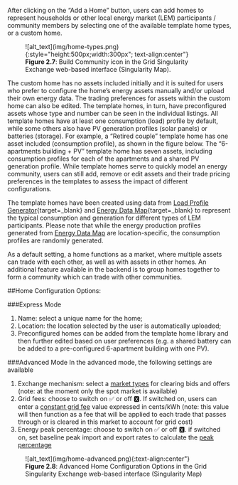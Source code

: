 After clicking on the “Add a Home” button, users can add homes to represent households or other local energy market (LEM) participants /  community members by selecting one of the available template home types, or a custom home.

<figure markdown>
  ![alt_text](img/home-types.png){:style="height:500px;width:300px"; text-align:center"}
  <figcaption><b>Figure 2.7</b>: Build Community icon in the Grid Singularity Exchange web-based interface (Singularity Map).
</figcaption>
</figure>

The custom home has no assets included initially and it is suited for users who prefer to configure the home’s energy assets manually and/or upload their own energy data. The trading preferences for assets within the custom home can also be edited. The template homes, in turn, have preconfigured assets whose type and number can be seen in the individual listings. All template homes have at least one consumption (load) profile by default, while some others also have PV generation profiles (solar panels) or batteries (storage). For example, a “Retired couple” template home has one asset included (consumption profile), as shown in the figure below. The “6-apartments building + PV” template home has seven assets, including consumption profiles for each of the apartments and a shared PV generation profile. While template homes serve to quickly model an energy community, users can still add, remove or edit assets and their trade pricing preferences in the templates to assess the impact of different configurations.

The template homes have been created using data from [Load Profile Generator](https://www.loadprofilegenerator.de/){target=_blank} and [Energy Data Map](https://energydatamap.com/){target=_blank} to represent the typical consumption and generation for different types of LEM participants. Please note that while the energy production profiles generated from [Energy Data Map](https://mapped.energy/) are location-specific, the consumption profiles are randomly generated.

As a default setting, a home functions as a market, where multiple assets can trade with each other, as well as with assets in other homes.  An additional feature available in the backend is to group homes together to form a community which can trade with other communities.

##Home Configuration Options:

###Express Mode

1. Name: select a unique name for the home;
2. Location: the location selected by the user is automatically uploaded;
3. Preconfigured homes can be added from the template home library and then further edited based on user preferences (e.g. a shared battery can be added to a pre-configured 6-apartment building with one PV).

###Advanced Mode
In the advanced mode, the following settings are available

1. Exchange mechanism: select a [market types](market-types.md) for clearing bids and offers (note: at the moment only the spot market is available)
2. Grid fees: choose to switch on ✅ or off 🆇. If switched on, users can enter a [constant grid fee](grid-fee-accounting.md#constant-grid-fee-calculation) value expressed in cents/kWh (note: this value will then function as a fee that will be applied to each trade that passes through or is cleared in this market to account for grid cost)
3. Energy peak percentage: choose to switch on ✅ or off 🆇.  if switched on, set baseline peak import and export rates to calculate the [peak percentage](trade-profile.md)

<figure markdown>
  ![alt_text](img/home-advanced.png){:text-align:center"}
  <figcaption><b>Figure 2.8</b>: Advanced Home Configuration Options in the Grid Singularity Exchange web-based interface (Singularity Map)
</figcaption>
</figure>
